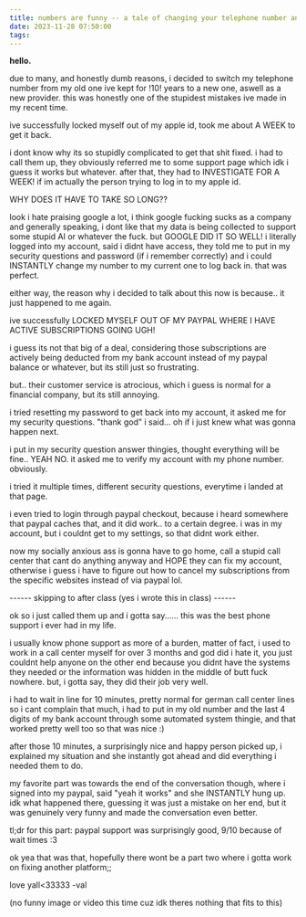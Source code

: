 ```yaml
---
title: numbers are funny -- a tale of changing your telephone number and customer service (761 words)
date: 2023-11-28 07:50:00
tags:
---
```


﻿**hello.**

due to many, and honestly dumb reasons, i decided to switch my telephone number from my old one ive kept for !10! years to a new one, aswell as a new provider.
this was honestly one of the stupidest mistakes ive made in my recent time.

ive successfully locked myself out of my apple id, took me about A WEEK to get it back.

i dont know why its so stupidly complicated to get that shit fixed. i had to call them up, they obviously referred me to some support page which
idk i guess it works but whatever. after that, they had to INVESTIGATE FOR A WEEK! if im actually the person trying to log in to my apple id.

WHY DOES IT HAVE TO TAKE SO LONG??

look i hate praising google a lot, i think google fucking sucks as a company and generally speaking, i dont like that my data is being collected to support some stupid AI or whatever the fuck.
but GOOGLE DID IT SO WELL! i literally logged into my account, said i didnt have access, they told me to put in my security questions and password (if i remember correctly) and i could INSTANTLY change my number to my current one to log back in. that was perfect.

either way, the reason why i decided to talk about this now is because.. it just happened to me again.

ive successfully LOCKED MYSELF OUT OF MY PAYPAL WHERE I HAVE ACTIVE SUBSCRIPTIONS GOING UGH!

i guess its not that big of a deal, considering those subscriptions are actively being deducted from my bank account instead of my paypal balance or whatever, but its still just so frustrating.

but.. their customer service is atrocious, which i guess is normal for a financial company, but its still annoying.

i tried resetting my password to get back into my account, it asked me for my security questions. "thank god" i said... oh if i just knew what was gonna happen next.

i put in my security question answer thingies, thought everything will be fine.. YEAH NO.
it asked me to verify my account with my phone number. obviously.

i tried it multiple times, different security questions, everytime i landed at that page.

i even tried to login through paypal checkout, because i heard somewhere that paypal caches that, and it did work.. to a certain degree. i was in my account, but i couldnt get to my settings, so that didnt work either.

now my socially anxious ass is gonna have to go home, call a stupid call center that cant do anything anyway and HOPE they can fix my account, otherwise i guess i have to figure out how to cancel my subscriptions from the specific websites instead of via paypal lol.

------ skipping to after class (yes i wrote this in class) ------

ok so i just called them up and i gotta say...... this was the best phone support i ever had in my life.

i usually know phone support as more of a burden, matter of fact, i used to work in a call center myself for over 3 months and god did i hate it, you just couldnt help anyone on the other end because you didnt have the systems they needed or the information was hidden in the middle of butt fuck nowhere.
but, i gotta say, they did their job very well.

i had to wait in line for 10 minutes, pretty normal for german call center lines so i cant complain that much, i had to put in my old number and the last 4 digits of my bank account through some automated system thingie, and that worked pretty well too so that was nice :)

after those 10 minutes, a surprisingly nice and happy person picked up, i explained my situation and she instantly got ahead and did everything i needed them to do.

my favorite part was towards the end of the conversation though, where i signed into my paypal, said "yeah it works" and she INSTANTLY hung up. idk what happened there, guessing it was just a mistake on her end, but it was genuinely very funny and made the conversation even better.


tl;dr for this part: paypal support was surprisingly good, 9/10 because of wait times :3


ok yea that was that, hopefully there wont be a part two where i gotta work on fixing another platform;;

love yall<33333 -val


(no funny image or video this time cuz idk theres nothing that fits to this)
